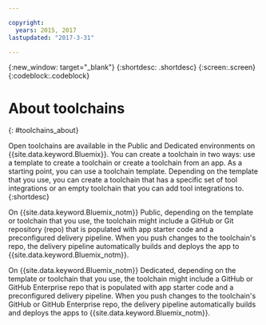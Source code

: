 ```yaml
---

copyright:
  years: 2015, 2017
lastupdated: "2017-3-31"

---
```


{:new_window: target="_blank"}
{:shortdesc: .shortdesc}
{:screen:.screen}
{:codeblock:.codeblock}


# About toolchains    
{: #toolchains_about}  

Open toolchains are available in the Public and Dedicated environments on {{site.data.keyword.Bluemix}}. You can create a toolchain in two ways: use a template to create a toolchain or create a toolchain from an app. As a starting point, you can use a toolchain template. Depending on the template that you use, you can create a toolchain that has a specific set of tool integrations or an empty toolchain that you can add tool integrations to.    
{:shortdesc}

On {{site.data.keyword.Bluemix_notm}} Public, depending on the template or toolchain that you use, the toolchain might include a GitHub or Git repository (repo) that is populated with app starter code and a preconfigured delivery pipeline. When you push changes to the toolchain's repo, the delivery pipeline automatically builds and deploys the app to {{site.data.keyword.Bluemix_notm}}.

On {{site.data.keyword.Bluemix_notm}} Dedicated, depending on the template or toolchain that you use, the toolchain might include a GitHub or GitHub Enterprise repo that is populated with app starter code and a preconfigured delivery pipeline. When you push changes to the toolchain's GitHub or GitHub Enterprise repo, the delivery pipeline automatically builds and deploys the apps to {{site.data.keyword.Bluemix_notm}}.
